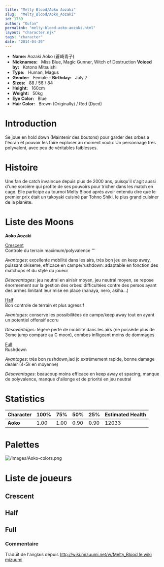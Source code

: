 ```yaml
---
title: "Melty Blood/Aoko Aozaki"
slug:  "Melty_Blood/Aoko_Aozaki"
id: 1739
author: "Oufan"
permalink: "melty-blood-aoko-aozaki.html"
layout: "character.njk"
tags: "character"
date: "2014-04-29"
---
```


- **Name:** Aozaki Aoko (蒼崎青子)
- **Nicknames:**   Miss Blue,
Magic Gunner, Witch of Destruction  **Voiced
by:**   Kotono Mitsuishi
- **Type:**   Human,
Magus
- **Gender:**   Female  - **Birthday:**   July
7
- **Sizes:**   88 / 56 /
84
- **Height:**   160cm
- **Weight:**   50kg
- **Eye Color:**   Blue
- **Hair Color:**   Brown (Originally) / Red (Dyed)


# Introduction

Se joue en hold down (Maintenir des boutons) pour garder des orbes a
l'écran et pouvoir les faire exploser au moment voulu. Un personnage
très polyvalent, avec peu de véritables faiblesses.

# Histoire

Une fan de catch invaincue depuis plus de 2000 ans, puisqu'il s'agit
aussi d'une sorcière qui profite de ses pouvoirs pour tricher dans les
match en cage. Elle participe au tournoi Melty Blood après avoir entendu
dire que le premier prix était un takoyaki cuisiné par Tohno Shiki, le
plus grand cuisiner de la planète.

# Liste des Moons

**Aoko Aozaki**

[Crescent](melty-blood-aoko-aozaki-crescent-moon.html)  
Controle du terrain maximum/polyvalence '''

*Avantages*: excellente mobilité dans les airs, très bon jeu en keep
away, puissant okiseme, efficace en campe/rushdown: adaptable en
fonction des matchups et du style du joueur

*Désavantages*: jeu neutral en air/air moyen, jeu neutral moyen, se
repose énormement sur la gestion des orbes: difficultées contre des
persos ayant des armes limitant leur mise en place (nanaya, nero,
akiha...)

[Half](melty-blood-aoko-aozaki-half-moon.html)  
Bon controle de terrain et plus agressif

*Avantages*: conserve les possibilitées de campe/keep away tout en ayant
un potentiel offensif accru

*Désavantages*: légère perte de mobilité dans les airs (ne possède plus
de 3eme jump comparé au C moon), combos infligeant moins de dommages

[Full](melty-blood-aoko-aozaki-full-moon.html)  
Rushdown

*Avantages*: très bon rushdown,iad jc extrémement rapide, bonne damage
dealer (4-5k en moyenne)

*Désavantages*: beaucoup moins efficace en keep away et spacing, manque
de polyvalence, manque d'allonge et de priorité en jeu neutral

# Statistics

| Character | 100% | 75%  | 50%  | 25%  | Estimated Health |
|-----------|------|------|------|------|------------------|
| **Aoko**  | 1.00 | 1.00 | 0.90 | 0.90 | 12033            |

# Palettes

![](/images/Aoko-colors.png "/images/Aoko-colors.png")

# Liste de joueurs

## Crescent

## Half

## Full

### Commentaire

Traduit de l'anglais depuis [http://wiki.mizuumi.net/w/Melty_Blood le
wiki
mizuumi](http://wiki.mizuumi.net/w/Melty_Blood_le_wiki_mizuumi)


